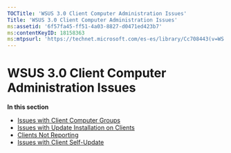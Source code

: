 ```yaml
---
TOCTitle: 'WSUS 3.0 Client Computer Administration Issues'
Title: 'WSUS 3.0 Client Computer Administration Issues'
ms:assetid: '6f57fa45-ff51-4a03-8827-d0471ed423b7'
ms:contentKeyID: 18158363
ms:mtpsurl: 'https://technet.microsoft.com/es-es/library/Cc708443(v=WS.10)'
---
```


WSUS 3.0 Client Computer Administration Issues
==============================================

**In this section**

-   [Issues with Client Computer Groups](https://technet.microsoft.com/9e3096f5-aff6-43df-9742-2461faf0e58a)
-   [Issues with Update Installation on Clients](https://technet.microsoft.com/f6f00668-dff9-4a22-996e-1d9d61c36847)
-   [Clients Not Reporting](https://technet.microsoft.com/fbe4fd59-5ff3-4e8d-8ec1-733a4f904ab2)
-   [Issues with Client Self-Update](https://technet.microsoft.com/0cfbb910-fa13-4d9d-9d53-24e85c8835d2)

